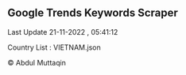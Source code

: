 

## Google Trends Keywords Scraper 
 
Last Update 21-11-2022 , 05:41:12

Country List :
VIETNAM.json



© Abdul Muttaqin 
